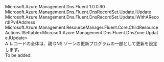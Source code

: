 <Type Name="IUpdateARecordSet" FullName="Microsoft.Azure.Management.Dns.Fluent.DnsRecordSet.UpdateARecordSet.IUpdateARecordSet">
  <TypeSignature Language="C#" Value="public interface IUpdateARecordSet : Microsoft.Azure.Management.Dns.Fluent.DnsRecordSet.Update.IUpdate, Microsoft.Azure.Management.Dns.Fluent.DnsRecordSet.Update.IWithARecordIPv4Address, Microsoft.Azure.Management.ResourceManager.Fluent.Core.ChildResourceActions.ISettable&lt;Microsoft.Azure.Management.Dns.Fluent.DnsZone.Update.IUpdate&gt;" />
  <TypeSignature Language="ILAsm" Value=".class public interface auto ansi abstract IUpdateARecordSet implements class Microsoft.Azure.Management.Dns.Fluent.DnsRecordSet.Update.IUpdate, class Microsoft.Azure.Management.Dns.Fluent.DnsRecordSet.Update.IWithARecordIPv4Address, class Microsoft.Azure.Management.Dns.Fluent.DnsRecordSet.Update.IWithETagCheck, class Microsoft.Azure.Management.Dns.Fluent.DnsRecordSet.Update.IWithMetadata, class Microsoft.Azure.Management.Dns.Fluent.DnsRecordSet.Update.IWithTtl, class Microsoft.Azure.Management.ResourceManager.Fluent.Core.ChildResourceActions.ISettable`1&lt;class Microsoft.Azure.Management.Dns.Fluent.DnsZone.Update.IUpdate&gt;" />
  <TypeSignature Language="DocId" Value="T:Microsoft.Azure.Management.Dns.Fluent.DnsRecordSet.UpdateARecordSet.IUpdateARecordSet" />
  <TypeSignature Language="VB.NET" Value="Public Interface IUpdateARecordSet&#xA;Implements ISettable(Of IUpdate), IUpdate, IWithARecordIPv4Address" />
  <TypeSignature Language="F#" Value="type IUpdateARecordSet = interface&#xA;    interface IWithARecordIPv4Address&#xA;    interface IUpdate&#xA;    interface ISettable&lt;IUpdate&gt;&#xA;    interface IWithTtl&#xA;    interface IWithMetadata&#xA;    interface IWithETagCheck" />
  <AssemblyInfo>
    <AssemblyName>Microsoft.Azure.Management.Dns.Fluent</AssemblyName>
    <AssemblyVersion>1.0.0.60</AssemblyVersion>
  </AssemblyInfo>
  <Interfaces>
    <Interface>
      <InterfaceName>Microsoft.Azure.Management.Dns.Fluent.DnsRecordSet.Update.IUpdate</InterfaceName>
    </Interface>
    <Interface>
      <InterfaceName>Microsoft.Azure.Management.Dns.Fluent.DnsRecordSet.Update.IWithARecordIPv4Address</InterfaceName>
    </Interface>
    <Interface>
      <InterfaceName>Microsoft.Azure.Management.ResourceManager.Fluent.Core.ChildResourceActions.ISettable&lt;Microsoft.Azure.Management.Dns.Fluent.DnsZone.Update.IUpdate&gt;</InterfaceName>
    </Interface>
  </Interfaces>
  <Docs>
    <summary>
            A レコードの全体は、親 DNS ゾーンの更新プログラムの一部として更新を設定します。
            </summary>
    <remarks>To be added.</remarks>
  </Docs>
  <Members />
</Type>